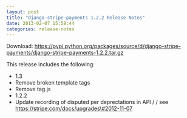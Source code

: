 ```yaml
---
layout: post
title: "django-stripe-payments 1.2.2 Release Notes"
date: 2013-02-07 15:58:44
categories: release-notes
---
```


Download: <https://pypi.python.org/packages/source/d/django-stripe-payments/django-stripe-payments-1.2.2.tar.gz>

This release includes the following:

* 1.3
* Remove broken template tags
* Remove tag.js
* 1.2.2
* Update recording of disputed per deprectations in API /  / see https://stripe.com/docs/upgrades\#2012-11-07
